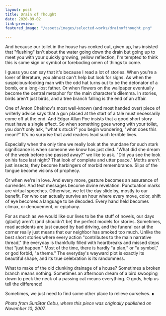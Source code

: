 ```yaml
---
layout: post
title: Drain of Thought
date: 2020-09-02
link-preview:
featured_image: "/assets/images/selected-works/drainofthought.png"

---
```

And because our toilet in the house has conked out, given up, has insisted that "flushing" isn't about the water going down the drain but going up to meet you with your quickly growing, yellow reflection, I'm tempted to think this is some sign or symbol or foreboding omen of things to come.

I guess you can say that it's because I read a lot of stories. When you're a lover of literature, you almost can't help but look for signs. As when the suspicious-looking man with the odd hat turns out to be the detonator of a bomb, or a long-lost father. Or when flowers on the wallpaper eventually become the central metaphor for the main character's dilemma. In stories, birds aren't just birds, and a tree branch falling is the end of an affair.

One of Anton Chekhov's most well-known (and most handed over) piece of writerly advice says that a gun placed at the start of a tale must necessarily come off at the end. And Edgar Allan Poe insists that a good short story must have a single effect. So when something goes wrong with your toilet, you don't only ask, "what's stuck?" you begin wondering, "what does this mean?" It's no surprise that avid readers lead such terrible lives.

Especially when the only time we really look at the mundane for such stark significance is when someone we know has just died. "What did she dream of the week before she passed away?" we like to ask. "Did you see the look on his face last night? That look of complete and utter peace." Moths aren't just insects; they become harbingers of morbid remembrance. Slips of the tongue become visions of prophecy.

Or when we're in love. And every move, gesture becomes an assurance of surrender. And text messages become divine revelation. Punctuation marks are virtual speeches.
Otherwise, we let the day slide by, mostly to our benefit. For who can actually survive an hour where every move, color, shift of eye becomes a language to be decoded. Every hand held becomes climax, or denouement, or epiphany.

For as much as we would like our lives to be the stuff of novels, our days (gladly) aren't (and shouldn't be) the perfect models for stories. Sometimes, road accidents are just caused by bad driving, and the funeral car at the corner really just means that our neighbor has smoked too much. Unlike the best short stories where every action "contributes to the main narrative thread," the everyday is thankfully filled with heartbreaks and missed steps that "just happen." Most of the time, there is hardly "a plan," or "a symbol," or god forbid, "a theme." The everyday's wayward plot is exactly its beautiful shape, and its true celebration is its randomness.

What to make of the old clunking drainage of a house? Sometimes a broken branch means nothing. Sometimes an afternoon dream of a bird swooping down to peck the neck of a passing cat means everything. O gods, help us tell the difference!

Sometimes, we just need to find some other place to relieve ourselves. &#8718;

*Photo from SunStar Cebu, where this piece was originally published on November 10, 2007.*